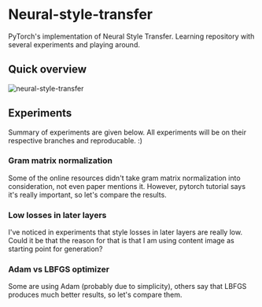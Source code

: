# Neural-style-transfer

PyTorch's implementation of Neural Style Transfer. Learning repository with several experiments and playing around.

## Quick overview

![neural-style-transfer](https://user-images.githubusercontent.com/16206648/139554170-1c63cd04-c83f-4ea8-bb12-da05b87d5c9a.jpg)

## Experiments

Summary of experiments are given below. All experiments will be on their respective branches and reproducable. :)

### Gram matrix normalization

Some of the online resources didn't take gram matrix normalization into consideration, not even paper mentions it.
However, pytorch tutorial says it's really important, so let's compare the results.

### Low losses in later layers

I've noticed in experiments that style losses in later layers are really low. Could it be that the reason for that is
that I am using content image as starting point for generation?

### Adam vs LBFGS optimizer

Some are using Adam (probably due to simplicity), others say that LBFGS produces much better results, so let's compare
them.
